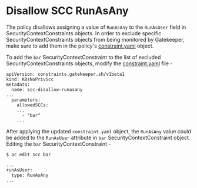 # Disallow SCC RunAsAny

The policy disallows assigning a value of `RunAsAny` to the `RunAsUser` field in SecurityContextConstraints objects. In order to exclude specific SecurityContextConstraints objects from being monitored by Gatekeeper, make sure to add them in the policy's [constraint.yaml](./constraint.yaml) object.

To add the `bar` SecurityContextConstraint to the list of excluded SecurityContextConstraints objects, modify the [constraint.yaml](./constraint.yaml) file -

```
apiVersion: constraints.gatekeeper.sh/v1beta1
kind: K8sNoPrivScc
metadata:
  name: scc-disallow-runasany
...
  parameters:
    allowedSCCs:
    ...
      - "bar"
    ...
```

After applying the updated `constraint.yaml` object, the `RunAsAny` value could be added to the `RunAsUser` attribute in `bar` SecurityContextConstraint object. Editing the `bar` SecurityContextConstraint -
```
$ oc edit scc bar

...
runAsUser:
  type: RunAsAny
...
```